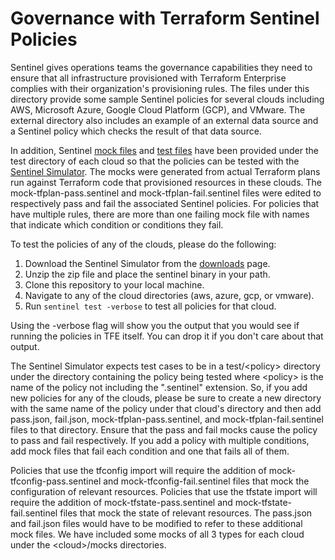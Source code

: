 # Governance with Terraform Sentinel Policies

Sentinel gives operations teams the governance capabilities they need to ensure that all infrastructure provisioned with Terraform Enterprise complies with their organization's provisioning rules. The files under this directory provide some sample Sentinel policies for several clouds including AWS, Microsoft Azure, Google Cloud Platform (GCP), and VMware. The external directory also includes an example of an external data source and a Sentinel policy which checks the result of that data source.

In addition, Sentinel [mock files](https://www.terraform.io/docs/enterprise/sentinel/mock.html) and [test files](https://docs.hashicorp.com/sentinel/commands/config#test-cases) have been provided under the test directory of each cloud so that the policies can be tested with the [Sentinel Simulator](https://docs.hashicorp.com/sentinel/commands). The mocks were generated from actual Terraform plans run against Terraform code that provisioned resources in these clouds. The mock-tfplan-pass.sentinel and mock-tfplan-fail.sentinel files were edited to respectively pass and fail the associated Sentinel policies. For policies that have multiple rules, there are more than one failing mock file with names that indicate which condition or conditions they fail.

To test the policies of any of the clouds, please do the following:
1. Download the Sentinel Simulator from the [downloads](https://docs.hashicorp.com/sentinel/downloads) page.
1. Unzip the zip file and place the sentinel binary in your path.
1. Clone this repository to your local machine.
1. Navigate to any of the cloud directories (aws, azure, gcp, or vmware).
1. Run `sentinel test -verbose` to test all policies for that cloud.

Using the -verbose flag will show you the output that you would see if running the policies in TFE itself. You can drop it if you don't care about that output.

The Sentinel Simulator expects test cases to be in a test/\<policy\> directory under the directory containing the policy being tested where \<policy\> is the name of the policy not including the ".sentinel" extension. So, if you add new policies for any of the clouds, please be sure to create a new directory with the same name of the policy under that cloud's directory and then add pass.json, fail.json, mock-tfplan-pass.sentinel, and mock-tfplan-fail.sentinel files to that directory. Ensure that the pass and fail mocks cause the policy to pass and fail respectively. If you add a policy with multiple conditions, add mock files that fail each condition and one that fails all of them.

Policies that use the tfconfig import will require the addition of mock-tfconfig-pass.sentinel and  mock-tfconfig-fail.sentinel files that mock the configuration of relevant resources. Policies that use the tfstate import will require the addition of mock-tfstate-pass.sentinel and mock-tfstate-fail.sentinel files that mock the state of relevant resources. The pass.json and fail.json files would have to be modified to refer to these additional mock files. We have included some mocks of all 3 types for each cloud under the \<cloud\>/mocks directories.

